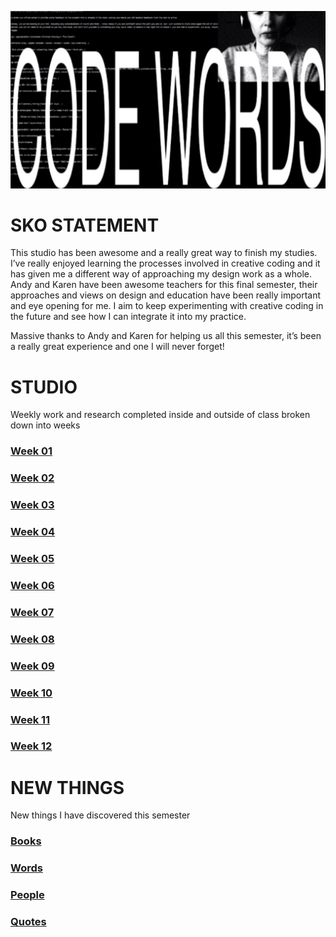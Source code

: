 ![](CODEWORDS.jpg)
# SKO STATEMENT
This studio has been awesome and a really great way to finish my studies. I’ve really enjoyed learning the processes involved in creative coding and it has given me a different way of approaching my design work as a whole. Andy and Karen have been awesome teachers for this final semester, their approaches and views on design and education have been really important and eye opening for me. I aim to keep experimenting with creative coding in the future and see how I can integrate it into my practice.

Massive thanks to Andy and Karen for helping us all this semester, it’s been a really great experience and one I will never forget!

# STUDIO
Weekly work and research completed inside and outside of class broken down into weeks

### [Week 01](https://hamishpayne.github.io/CODE-WORDS/Classroom/Week-01/)
### [Week 02](https://hamishpayne.github.io/CODE-WORDS/Classroom/Week-02/)
### [Week 03](https://hamishpayne.github.io/CODE-WORDS/Classroom/Week-03/)
### [Week 04](https://hamishpayne.github.io/CODE-WORDS/Classroom/Week-04/)
### [Week 05](https://hamishpayne.github.io/CODE-WORDS/Classroom/Week-05/)
### [Week 06](https://hamishpayne.github.io/CODE-WORDS/Classroom/Week-06/)
### [Week 07](https://hamishpayne.github.io/CODE-WORDS/Classroom/Week-07/)
### [Week 08](https://hamishpayne.github.io/CODE-WORDS/Classroom/Week-08/)
### [Week 09](https://hamishpayne.github.io/CODE-WORDS/Classroom/Week-09/)
### [Week 10](https://hamishpayne.github.io/CODE-WORDS/Classroom/Week-10/)
### [Week 11](https://hamishpayne.github.io/CODE-WORDS/Classroom/Week-11/)
### [Week 12](https://hamishpayne.github.io/CODE-WORDS/Classroom/Week-12/)

# NEW THINGS
New things I have discovered this semester
### [Books](https://hamishpayne.github.io/CODE-WORDS/References/Books/)
### [Words](https://hamishpayne.github.io/CODE-WORDS/References/Words/)
### [People](https://hamishpayne.github.io/CODE-WORDS/References/People/)
### [Quotes](https://hamishpayne.github.io/CODE-WORDS/References/Quotes/)
